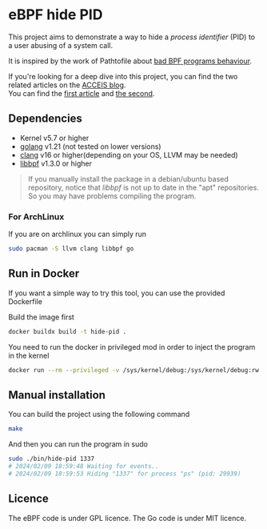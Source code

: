 # eBPF hide PID

This project aims to demonstrate a way to hide a _process identifier_ (PID) to a user abusing of a system call.

It is inspired by the work of Pathtofile about [bad BPF programs behaviour](https://github.com/pathtofile/bad-bpf).

If you're looking for a deep dive into this project, you can find the two related articles on the [ACCEIS blog](https://www.acceis.fr/categorie/articles-techniques/). \
You can find the [first article](https://www.acceis.fr/ebpf-program-creation-in-practice-pid-concealment-part-1/) and [the second](https://www.acceis.fr/ebpf-in-practice-pid-concealment-part-2/).

## Dependencies

- Kernel v5.7 or higher
- [golang](https://go.dev/doc/install) v1.21 (not tested on lower versions)
- [clang](https://clang.llvm.org/) v16 or higher(depending on your OS, LLVM may be needed)
- [libbpf](https://github.com/libbpf/libbpf) v1.3.0 or higher

> If you manually install the package in a debian/ubuntu based repository, notice that _libbpf_ is not up to date in the "apt" repositories. So you may have problems compiling the program.

### For ArchLinux

If you are on archlinux you can simply run

```bash
sudo pacman -S llvm clang libbpf go
```

## Run in Docker

If you want a simple way to try this tool, you can use the provided Dockerfile

Build the image first

```bash
docker buildx build -t hide-pid .
```

You need to run the docker in privileged mod in order to inject the program in the kernel

```bash
docker run --rm --privileged -v /sys/kernel/debug:/sys/kernel/debug:rw hide-pid <PID|DIR>
```

## Manual installation

You can build the project using the following command

```bash
make
```

And then you can run the program in sudo

```bash
sudo ./bin/hide-pid 1337
# 2024/02/09 18:59:48 Waiting for events..
# 2024/02/09 18:59:53 Hiding "1337" for process "ps" (pid: 29939)
```

## Licence

The eBPF code is under GPL licence.
The Go code is under MIT licence.

